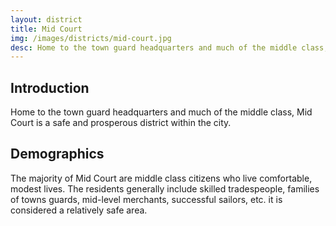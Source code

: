 ```yaml
---
layout: district
title: Mid Court
img: /images/districts/mid-court.jpg
desc: Home to the town guard headquarters and much of the middle class, Mid Court is a safe and prosperous district within the city.
---
```

## Introduction
Home to the town guard headquarters and much of the middle class, Mid Court is a safe and prosperous district within the city.

## Demographics
The majority of Mid Court are middle class citizens who live comfortable, modest lives. The residents generally include skilled tradespeople, families of towns guards, mid-level merchants, successful sailors, etc. it is considered a relatively safe area.
